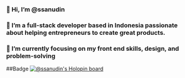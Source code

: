 ### 👋 Hi, I’m @ssanudin
### 👀 I’m a full-stack developer based in Indonesia passionate about helping entrepreneurs to create great products.
### 🌱 I’m currently focusing on my front end skills, design, and problem-solving

##Badge
[![@ssanudin's Holopin board](https://holopin.io/api/user/board?user=ssanudin)](https://holopin.io/@ssanudin)
<!---- 💞️ I’m looking to collaborate on ... --->
<!-- - 📫 You can reach me on [Twitter](https://twitter.com/__sanudin) or [LinkedIn](https://www.linkedin.com/in/sanudin/) and you can send message to [mailto.sanudin@gmail.com](mailto:mailto.sanudin@gmail.com") -->

<!---
ssanudin/ssanudin is a ✨ special ✨ repository because its `README.md` (this file) appears on your GitHub profile.
You can click the Preview link to take a look at your changes.
--->

